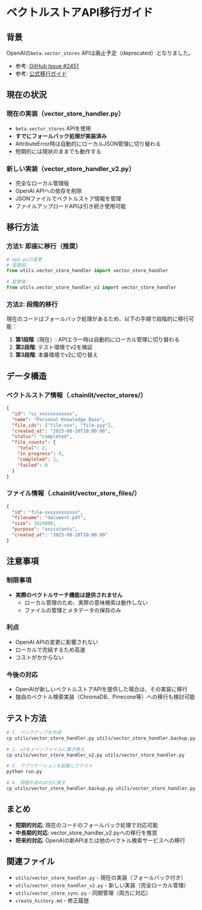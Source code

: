 # ベクトルストアAPI移行ガイド

## 背景

OpenAIの`beta.vector_stores` APIは廃止予定（deprecated）となりました。
- 参考: [GitHub Issue #2451](https://github.com/openai/openai-python/issues/2451)
- 参考: [公式移行ガイド](https://platform.openai.com/docs/guides/migrate-to-responses)

## 現在の状況

### 現在の実装（vector_store_handler.py）
- `beta.vector_stores` APIを使用
- **すでにフォールバック処理が実装済み**
- AttributeError時は自動的にローカルJSON管理に切り替わる
- 短期的には現状のままでも動作する

### 新しい実装（vector_store_handler_v2.py）
- 完全なローカル管理版
- OpenAI APIへの依存を削除
- JSONファイルでベクトルストア情報を管理
- ファイルアップロードAPIは引き続き使用可能

## 移行方法

### 方法1: 即座に移行（推奨）

```python
# app.pyの変更
# 変更前:
from utils.vector_store_handler import vector_store_handler

# 変更後:
from utils.vector_store_handler_v2 import vector_store_handler
```

### 方法2: 段階的移行

現在のコードはフォールバック処理があるため、以下の手順で段階的に移行可能：

1. **第1段階**（現在）: APIエラー時は自動的にローカル管理に切り替わる
2. **第2段階**: テスト環境でv2を検証
3. **第3段階**: 本番環境でv2に切り替え

## データ構造

### ベクトルストア情報（.chainlit/vector_stores/）
```json
{
  "id": "vs_xxxxxxxxxxxx",
  "name": "Personal Knowledge Base",
  "file_ids": ["file-xxx", "file-yyy"],
  "created_at": "2025-08-20T10:00:00",
  "status": "completed",
  "file_counts": {
    "total": 2,
    "in_progress": 0,
    "completed": 2,
    "failed": 0
  }
}
```

### ファイル情報（.chainlit/vector_store_files/）
```json
{
  "id": "file-xxxxxxxxxxxx",
  "filename": "document.pdf",
  "size": 1024000,
  "purpose": "assistants",
  "created_at": "2025-08-20T10:00:00"
}
```

## 注意事項

### 制限事項
- **実際のベクトルサーチ機能は提供されません**
  - ローカル管理のため、実際の意味検索は動作しない
  - ファイルの管理とメタデータの保存のみ
  
### 利点
- OpenAI APIの変更に影響されない
- ローカルで完結するため高速
- コストがかからない

### 今後の対応
- OpenAIが新しいベクトルストアAPIを提供した場合は、その実装に移行
- 独自のベクトル検索実装（ChromaDB、Pinecone等）への移行も検討可能

## テスト方法

```bash
# 1. バックアップを作成
cp utils/vector_store_handler.py utils/vector_store_handler.backup.py

# 2. v2をメインファイルに置き換え
cp utils/vector_store_handler_v2.py utils/vector_store_handler.py

# 3. アプリケーションを起動してテスト
python run.py

# 4. 問題があれば元に戻す
cp utils/vector_store_handler.backup.py utils/vector_store_handler.py
```

## まとめ

- **短期的対応**: 現在のコードのフォールバック処理で対応可能
- **中長期的対応**: vector_store_handler_v2.pyへの移行を推奨
- **将来的対応**: OpenAIの新APIまたは他のベクトル検索サービスへの移行

## 関連ファイル

- `utils/vector_store_handler.py` - 現在の実装（フォールバック付き）
- `utils/vector_store_handler_v2.py` - 新しい実装（完全ローカル管理）
- `utils/vector_store_sync.py` - 同期管理（両方に対応）
- `create_history.md` - 修正履歴
